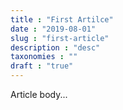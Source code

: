 ```yaml
---
title : "First Artilce" 
date : "2019-08-01" 
slug : "first-article" 
description : "desc" 
taxonomies : "" 
draft : "true"
---
```


Article body...
